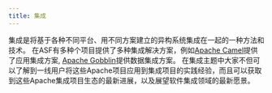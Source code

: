 ```yaml
---
title: 集成
---
```

集成是将基于各种不同平台、用不同方案建立的异构系统集成在一起的一种方法和技术。
在ASF有多种个项目提供了多种集成解决方案，例如[Apache Camel](https://camel.apache.org/)提供了应用集成方案, [Apache Gobblin](https://gobblin.apache.org/)提供数据集成方案。
在集成主题中大家不但可以了解到一线用户将这些Apache项目应用到集成项目的实践经验，而且可以获取到这些Apache集成项目生态的最新进展，以及展望软件集成领域的最新愿景。
